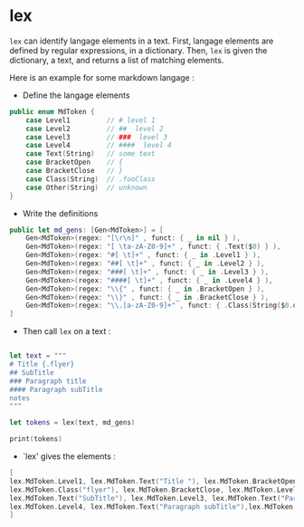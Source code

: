 # lex

`lex` can identify langage elements in a text. First, langage elements are defined by regular expressions, in a dictionary. Then, `lex` is given the dictionary, a text, and returns a list of matching elements.

Here is an example for some markdown langage : 
- Define the langage elements
```swift
public enum MdToken {
    case Level1         // # level 1
    case Level2         // ##  level 2
    case Level3         // ###  level 3
    case Level4         // ####  level 4
    case Text(String)   // some text
    case BracketOpen    // {
    case BracketClose   // }
    case Class(String)  // .fooClass
    case Other(String)  // unknown
}
```

- Write the definitions
```swift
public let md_gens: [Gen<MdToken>] = [
    Gen<MdToken>(regex: "[\r\n]" , funct: { _ in nil } ),
    Gen<MdToken>(regex: "[ \ta-zA-Z0-9]+" , funct: { .Text($0) } ),
    Gen<MdToken>(regex: "#[ \t]+" , funct: { _ in .Level1 } ),
    Gen<MdToken>(regex: "##[ \t]+" , funct: { _ in .Level2 } ),
    Gen<MdToken>(regex: "###[ \t]+" , funct: { _ in .Level3 } ),
    Gen<MdToken>(regex: "####[ \t]+" , funct: { _ in .Level4 } ),
    Gen<MdToken>(regex: "\\{" , funct: { _ in .BracketOpen } ),
    Gen<MdToken>(regex: "\\}" , funct: { _ in .BracketClose } ),
    Gen<MdToken>(regex: "\\.[a-zA-Z0-9]+" , funct: { .Class(String($0.dropFirst())) } )
]
```

- Then call `lex` on a text : 
````swift

let text = """
# Title {.flyer}
## SubTitle
### Paragraph title
#### Paragraph subTitle
notes
"""

let tokens = lex(text, md_gens)

print(tokens)
````

- `lex' gives the elements : 
```swift
[
lex.MdToken.Level1, lex.MdToken.Text("Title "), lex.MdToken.BracketOpen,
lex.MdToken.Class("flyer"), lex.MdToken.BracketClose, lex.MdToken.Level2,
lex.MdToken.Text("SubTitle"), lex.MdToken.Level3, lex.MdToken.Text("Paragraph title"),
lex.MdToken.Level4, lex.MdToken.Text("Paragraph subTitle"),lex.MdToken.Text("notes")
]
```
